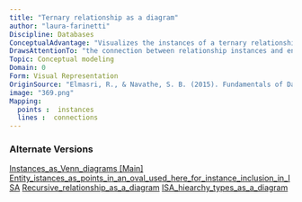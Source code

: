 ```yaml
---
title: "Ternary relationship as a diagram"
author: "laura-farinetti"
Discipline: Databases
ConceptualAdvantage: "Visualizes the instances of a ternary relationship"
DrawsAttentionTo: "the connection between relationship instances and entity instances in a ternary relationship"
Topic: Conceptual modeling
Domain: 0
Form: Visual Representation
OriginSource: "Elmasri, R., & Navathe, S. B. (2015). Fundamentals of Database Systems. 7 ed. Addison-Wesley."
image: "369.png"
Mapping:
  points :  instances
  lines :  connections
---
```

### Alternate Versions
<a href="/nms/Instances_as_Venn_diagrams.html">Instances_as_Venn_diagrams [Main]</a>
<a href="/nms/Entity_istances_as_points_in_an_oval_used_here_for_instance_inclusion_in_ISA.html">Entity_istances_as_points_in_an_oval_used_here_for_instance_inclusion_in_ISA</a>
<a href="/nms/Recursive_relationship_as_a_diagram.html">Recursive_relationship_as_a_diagram</a>
<a href="/nms/ISA_hiearchy_types_as_a_diagram.html">ISA_hiearchy_types_as_a_diagram</a>
